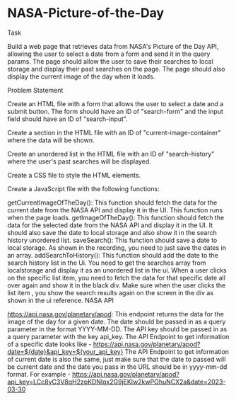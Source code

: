 # NASA-Picture-of-the-Day

Task

Build a web page that retrieves data from NASA's Picture of the Day API, allowing the user to select a date from a form and send it in the query params. The page should allow the user to save their searches to local storage and display their past searches on the page. The page should also display the current image of the day when it loads.

Problem Statement

Create an HTML file with a form that allows the user to select a date and a submit button. The form should have an ID of "search-form" and the input field should have an ID of "search-input".


Create a section in the HTML file with an ID of "current-image-container" where the data will be shown.


Create an unordered list in the HTML file with an ID of "search-history" where the user's past searches will be displayed.


Create a CSS file to style the HTML elements.


Create a JavaScript file with the following functions:


getCurrentImageOfTheDay(): This function should fetch the data for the current date from the NASA API and display it in the UI. This function runs when the page loads. 
getImageOfTheDay(): This function should fetch the data for the selected date from the NASA API and display it in the UI. It should also save the date to local storage and also show it in the search history unordered list. 
saveSearch(): This function should save a date to local storage. As shown in the recording, you need to just save the dates in an array. 
addSearchToHistory(): This function should add the date to the search history list in the Ui. You need to get the searches array from localstorage and display it as an unordered list in the ui. When a user clicks on the specific list item, you need to fetch the data for that specific date all over again and show it in the black div. 
Make sure when the user clicks the list item , you show the search results again on the screen in the div as shown in the ui reference.
NASA API

https://api.nasa.gov/planetary/apod: This endpoint returns the data for the image of the day for a given date. The date should be passed in as a query parameter in the format YYYY-MM-DD. The API key should be passed in as a query parameter with the key api_key. 
The API Endpoint to get information of a specific date looks like - https://api.nasa.gov/planetary/apod?date=${date}&api_key=${your_api_key} 
The API Endpoint to get information of current date is also the same, just make sure that the date to passed will be current date and the date you pass in the URL should be in yyyy-mm-dd format. 
For example - https://api.nasa.gov/planetary/apod?api_key=LCc8yC3V8qH2zpKDNlqx2G9jEKIw2kwPOhuNCX2a&date=2023-03-30 
